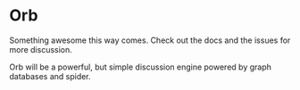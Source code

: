 # Orb

Something awesome this way comes. Check out the docs and the issues for more discussion.

Orb will be a powerful, but simple discussion engine powered by graph databases and spider.
